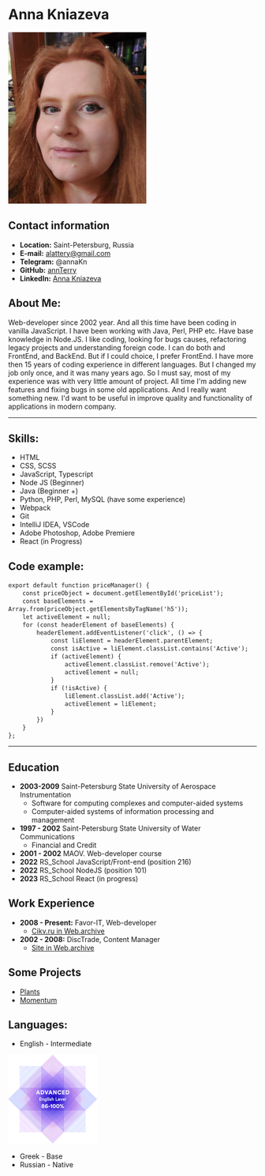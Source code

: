 # Anna Kniazeva
![foto](foto_m.jpg)

## Contact information
* __Location:__ Saint-Petersburg, Russia
* __E-mail:__ alattery@gmail.com
* __Telegram:__ @annaKn
* __GitHub:__ [annTerry](https://github.com/annTerry)
* __LinkedIn:__ [Anna Kniazeva](https://www.linkedin.com/in/anna-kniazeva-23b732234/)

## About Me:
Web-developer since 2002 year. And all this time have been coding in vanilla JavaScript. I have been working  with Java, Perl, PHP etc. Have base knowledge in Node.JS. I like coding, looking for bugs causes, refactoring legacy projects and understanding foreign code. I can do both and FrontEnd, and BackEnd. But if I could choice, I prefer FrontEnd. I have more then 15 years of coding experience in different languages. But I changed my job only once, and it was many years ago. So I must say, most of my experience was with very little amount of project. All time I'm adding new features and fixing bugs in some old applications. And I really want something new. I'd want to be useful in improve quality and functionality of applications in modern company.

***
## Skills:
* HTML
* CSS, SCSS
* JavaScript, Typescript
* Node JS (Beginner)
* Java (Beginner +)
* Python, PHP, Perl, MySQL (have some experience)
* Webpack
* Git
* IntelliJ IDEA, VSCode
* Adobe Photoshop, Adobe Premiere
* React (in Progress)

## Code example:
```
export default function priceManager() {
    const priceObject = document.getElementById('priceList');
    const baseElements = Array.from(priceObject.getElementsByTagName('h5'));
    let activeElement = null;
    for (const headerElement of baseElements) {
        headerElement.addEventListener('click', () => {
            const liElement = headerElement.parentElement;
            const isActive = liElement.classList.contains('Active');
            if (activeElement) {
                activeElement.classList.remove('Active');
                activeElement = null;
            }
            if (!isActive) {
                liElement.classList.add('Active');
                activeElement = liElement;
            }
        })
    }
};
```
*** 
## Education
* __2003-2009__ Saint-Petersburg State University of Aerospace Instrumentation
    + Software for computing complexes and computer-aided systems
    + Computer-aided systems of information processing and management
* __1997 - 2002__ Saint-Petersburg State University of Water Communications
    + Financial and Credit
* __2001 - 2002__ MAOV. Web-developer course
* __2022__ RS_School JavaScript/Front-end (position 216)
* __2022__ RS_School NodeJS  (position 101)
* __2023__ RS_School React (in progress)

## Work Experience
* __2008 - Present:__ Favor-IT, Web-developer
    + [Cikv.ru in Web.archive](https://web.archive.org/web/20171002012320/http://cikv.ru/%D0%90%D0%BD%D0%B0%D0%BB%D0%B8%D0%B7_%D0%B2%D0%BE%D0%B4%D1%8B_%D0%9F%D0%B5%D1%82%D0%B5%D1%80%D0%B1%D1%83%D1%80%D0%B3)
* __2002 - 2008:__ DiscTrade, Content Manager
    + [Site in Web.archive](https://web.archive.org/web/20060207015516/http://www.rightsite.ru/)

## Some Projects
* [Plants](https://rolling-scopes-school.github.io/annterry-JSFEPRESCHOOL2022Q4/plants/)
* [Momentum](https://rolling-scopes-school.github.io/annterry-JSFEPRESCHOOL2022Q4/momentum/)

## Languages:
* English - Intermediate

![ef cert](english.png)

* Greek - Base
* Russian - Native